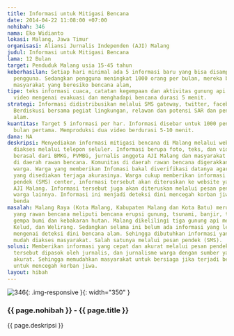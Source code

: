 ```yaml
---
title: Informasi untuk Mitigasi Bencana
date: 2014-04-22 11:08:00 +07:00
nohibah: 346
nama: Eko Widianto
lokasi: Malang, Jawa Timur
organisasi: Aliansi Jurnalis Independen (AJI) Malang
judul: Informasi untuk Mitigasi Bencana
lama: 12 Bulan
target: Penduduk Malang usia 15-45 tahun
keberhasilan: Setiap hari minimal ada 5 informasi baru yang bisa disampaikan kepada
  pengguna. Sedangkan pengguna meningkat 1000 orang per bulan, mereka berasal dari
  masyarakat yang beresiko bencana alam,
tipe: teks informasi cuaca, catatan kegempaan dan aktivitas gunung api di Malang,
  video mengenai evakuasi dan menghadapi bencana durasi 5 menit.
strategi: Informasi didistribusikan melalui SMS gateway, twitter, facebook, dan website.
  Berdiskusi bersama pegiat lingkungan, relawan dan potensi SAR dan penanggungan bencana
  alam.
kuantitas: Target 5 informasi per har. Informasi disebar untuk 1000 pengguna pada
  bulan pertama. Memproduksi dua video berdurasi 5-10 menit.
dana: NA
deskripsi: Menyediakan informasi mitigasi bencana di Malang melalui website yang bisa
  diakses melalui telepon seluler. Informasi berupa foto, teks, dan video. Informasi
  berasal dari BMKG, PVMBG, jurnalis anggota AJI Malang dan masyarakat yang tinggal
  di daerah rawan bencana. Komunitas di daerah rawan bencana digerakkan menjadi jurnalis
  warga. Warga yang memberikan Infomasi bakal diverifikasi datanya agar informasi
  yang disediakan terjaga akurasinya. Warga cukup memberikan informasi melalui pesan
  pendek (SMS) center, informasi tersebut akan diteruskan ke website yang dikelola
  AJI Malang. Informasi tersebut juga akan diteruskan melalui pesan pendek kepada
  warga lainnya. Informasi ini menjadi deteksi dini mencegah korban jiwa dan harta
  benda
masalah: Malang Raya (Kota Malang, Kabupaten Malang dan Kota Batu) merupakan daerah
  yang rawan bencana meliputi bencana erupsi gunung, tsunami, banjir, tanah longsor,
  gempa bumi dan kebakaran hutan. Malang dikelilingi tiga gunung api meliputi Semeru,
  Kelud, dan Welirang. Sedangkan selama ini belum ada informasi yang lengkap dan akurat
  mengenai deteksi dini bencana alam. Sehingga dibutuhkan informasi yang cepat dan
  mudah diakses masyarakat. Salah satunya melalui pesan pendek (SMS).
solusi: Memberikan informasi yang cepat dan akurat melalui pesan pendek. Informasi
  tersebut dipasok oleh jurnalis, dan jurnalisme warga dengan sumber yang jelas dan
  akurat. Sehingga memudahkan masyarakat untuk bersiaga jika terjadi bencana. Tujuannya
  untuk mencegah korban jiwa.
layout: hibah
---
```


![346](/static/img/hibahcms/346.png){: .img-responsive }{: width="350" }

### {{ page.nohibah }} - {{ page.title }}

{{ page.deskripsi }}
